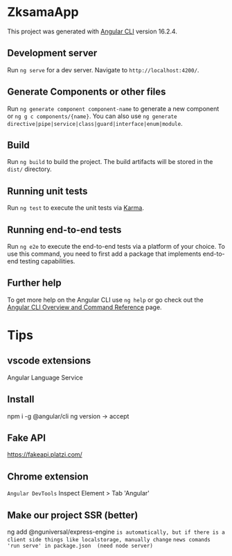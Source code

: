 # ZksamaApp

This project was generated with [Angular CLI](https://github.com/angular/angular-cli) version 16.2.4.

## Development server

Run `ng serve` for a dev server. Navigate to `http://localhost:4200/`. 

## Generate Components or other files

Run `ng generate component component-name` to generate a new component or `ng g c components/{name}`. You can also use `ng generate directive|pipe|service|class|guard|interface|enum|module`.

## Build

Run `ng build` to build the project. The build artifacts will be stored in the `dist/` directory.

## Running unit tests

Run `ng test` to execute the unit tests via [Karma](https://karma-runner.github.io).

## Running end-to-end tests

Run `ng e2e` to execute the end-to-end tests via a platform of your choice. To use this command, you need to first add a package that implements end-to-end testing capabilities.

## Further help

To get more help on the Angular CLI use `ng help` or go check out the [Angular CLI Overview and Command Reference](https://angular.io/cli) page.


# Tips

## vscode extensions
Angular Language Service


##  Install
npm i -g @angular/cli
ng version -> accept


## Fake API
https://fakeapi.platzi.com/ 


## Chrome extension
`Angular DevTools` Inspect Element > Tab 'Angular'

## Make our project SSR (better)
ng add @nguniversal/express-engine
`is automatically, but if there is a client side things like localstorage, manually change`
`news comands 'run serve' in package.json  (need node server)`